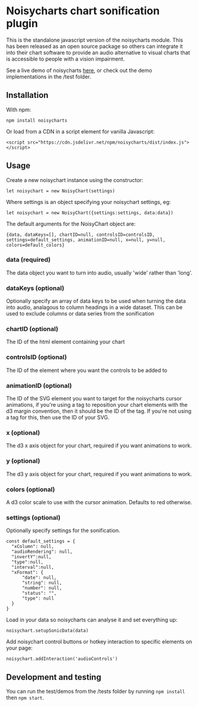 # Noisycharts chart sonification plugin #

This is the standalone javascript version of the noisycharts module. This has been released as an open source package so others can integrate it into their chart software to provide an audio alternative to visual charts that is accessible to people with a vision impairment.

See a live demo of noisycharts [here](https://interactive.guim.co.uk/embed/superyacht-testing/index.html?key=1hxk6BFGjfsbTV8uRqlJWCvuiqZXUyqAgPrQXU08bVuk&location=docsdata), or check out the demo implementations in the /test folder.

## Installation ##

With npm:

`npm install noisycharts`

Or load from a CDN in a script element for vanilla Javascript:

`<script src="https://cdn.jsdelivr.net/npm/noisycharts/dist/index.js"></script>`

## Usage ##

Create a new noisychart instance using the constructor:

`let noisychart = new NoisyChart(settings)`

Where settings is an object specifying your noisychart settings, eg:

`let noisychart = new NoisyChart({settings:settings, data:data})`

The default arguments for the NoisyChart object are:

`{data, dataKeys=[], chartID=null, controlsID=controlsID, settings=default_settings, animationID=null, x=null, y=null, colors=default_colors}`

### data (required) ###

The data object you want to turn into audio, usually 'wide' rather than 'long'.

### dataKeys (optional) ###

Optionally specify an array of data keys to be used when turning the data into audio, analagous to column headings in a wide dataset. This can be used to exclude columns or data series from the sonification

### chartID (optional) ###

The ID of the html element containing your chart

### controlsID (optional) ###

The ID of the element where you want the controls to be added to

### animationID (optional) ###

The ID of the SVG element you want to target for the noisycharts cursor animations, if you're using a <g> tag to reposition your chart elements with the d3 margin convention, then it should be the ID of the <g> tag. If you're not using a <g> tag for this, then use the ID of your SVG.

### x (optional) ###

The d3 x axis object for your chart, required if you want animations to work. 

### y (optional) ###

The d3 y axis object for your chart, required if you want animations to work.

### colors (optional) ###

A d3 color scale to use with the cursor animation. Defaults to red otherwise.

### settings (optional) ###

Optionally specify settings for the sonification.

```
const default_settings = {
  "xColumn": null,
  "audioRendering": null,
  "invertY":null,
  "type":null,
  "interval":null,
  "xFormat": {
      "date": null,
      "string": null,
      "number": null,
      "status": "",
      "type": null
  }
}
```

Load in your data so noisycharts can analyse it and set everything up:

`noisychart.setupSonicData(data)`

Add noisychart control buttons or hotkey interaction to specific elements on your page:

`noisychart.addInteraction('audioControls')`

## Development and testing ##

You can run the test/demos from the /tests folder by running `npm install` then `npm start`.
